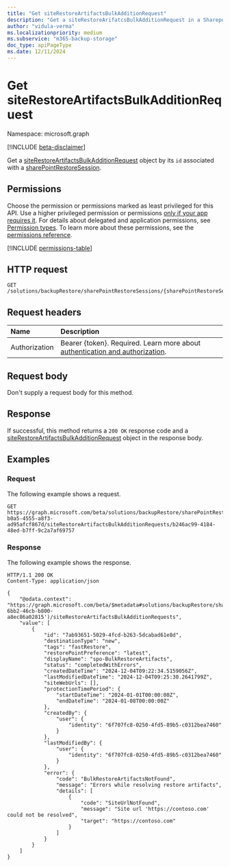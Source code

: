 ```yaml
---
title: "Get siteRestoreArtifactsBulkAdditionRequest"
description: "Get a siteRestoreArifatcsBulkAdditionRequest in a Sharepoint Restore Session"
author: "vidula-verma"
ms.localizationpriority: medium
ms.subservice: "m365-backup-storage"
doc_type: apiPageType
ms.date: 12/11/2024
---
```


# Get siteRestoreArtifactsBulkAdditionRequest

Namespace: microsoft.graph

[!INCLUDE [beta-disclaimer](../../includes/beta-disclaimer.md)]

Get a [siteRestoreArtifactsBulkAdditionRequest](../resources/siterestoreartifactsbulkadditionrequest.md) object by its `id` associated with a [sharePointRestoreSession](../resources/sharepointrestoresession.md).

## Permissions

Choose the permission or permissions marked as least privileged for this API. Use a higher privileged permission or permissions [only if your app requires it](/graph/permissions-overview#best-practices-for-using-microsoft-graph-permissions). For details about delegated and application permissions, see [Permission types](/graph/permissions-overview#permission-types). To learn more about these permissions, see the [permissions reference](/graph/permissions-reference).

<!-- {
  "blockType": "permissions",
  "name": "siterestoreartifactsbulkadditionrequest-get-permissions"
}
-->
[!INCLUDE [permissions-table](../includes/permissions/siterestoreartifactsbulkadditionrequest-get-permissions.md)]

## HTTP request

<!-- {
  "blockType": "ignored"
}
-->
``` http
GET /solutions/backupRestore/sharePointRestoreSessions/{sharePointRestoreSessionId}/siteRestoreArtifactsBulkAdditionRequests/{siteRestoreArtifactsBulkAdditionRequestId}
```

## Request headers

|Name|Description|
|:---|:---|
|Authorization|Bearer {token}. Required. Learn more about [authentication and authorization](/graph/auth/auth-concepts).|

## Request body

Don't supply a request body for this method.

## Response

If successful, this method returns a `200 OK` response code and a [siteRestoreArtifactsBulkAdditionRequest](../resources/siterestoreartifactsbulkadditionrequest.md) object in the response body.

## Examples

### Request

The following example shows a request.
<!-- {
  "blockType": "request",
  "name": "get_siterestoreartifactsbulkadditionrequest"
}
-->
``` http
GET https://graph.microsoft.com/beta/solutions/backupRestore/sharePointRestoreSessions/89ca51b1-b0a5-4555-a8f3-ad95afcf867d/siteRestoreArtifactsBulkAdditionRequests/b246ac99-4184-48ed-b7ff-9c2a7af69757
```


### Response

The following example shows the response.
<!-- {
  "blockType": "response",
  "truncated": true,
  "@odata.type": "microsoft.graph.siteRestoreArtifactsBulkAdditionRequest"
}
-->
``` http
HTTP/1.1 200 OK
Content-Type: application/json

{
    "@odata.context": "https://graph.microsoft.com/beta/$metadata#solutions/backupRestore/sharePointRestoreSessions('f25015f4-6bb2-46cb-b800-a8ec86a02815')/siteRestoreArtifactsBulkAdditionRequests",
    "value": [
        {
            "id": "7ab93651-5029-4fcd-b263-5dcabad61e8d",
            "destinationType": "new",
            "tags": "fastRestore",
            "restorePointPreference": "latest",
            "displayName": "spo-BulkRestoreArtifacts",
            "status": "completedWithErrors",
            "createdDateTime": "2024-12-04T09:22:34.5159056Z",
            "lastModifiedDateTime": "2024-12-04T09:25:30.2641799Z",
            "siteWebUrls": [],
            "protectionTimePeriod": {
                "startDateTime": "2024-01-01T00:00:00Z",
                "endDateTime": "2024-01-08T00:00:00Z"
            },
            "createdBy": {
                "user": {
                    "identity": "6f707fc8-0250-4fd5-89b5-c0312bea7460"
                }
            },
            "lastModifiedBy": {
                "user": {
                    "identity": "6f707fc8-0250-4fd5-89b5-c0312bea7460"
                }
            },
            "error": {
                "code": "BulkRestoreArtifactsNotFound",
                "message": "Errors while resolving restore artifacts",
                "details": [
                    {
                        "code": "SiteUrlNotFound",
                        "message": "Site url 'https://contoso.com' could not be resolved",
                        "target": "https://contoso.com"
                    }
                ]
            }
        }
    ]
}
```


